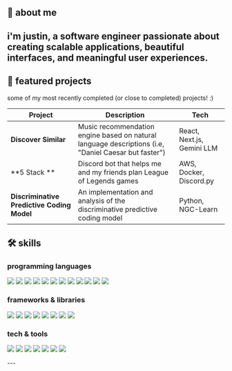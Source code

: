 ## 🚀 about me  
i'm justin, a software engineer passionate about creating **scalable applications**, **beautiful interfaces**, and **meaningful user experiences**.  
---

## 🌟 featured projects

some of my most recently completed (or close to completed) projects! :)

| Project | Description | Tech |
|---------|-------------|------|
| **Discover Similar** | Music recommendation engine based on natural language descriptions (i.e, "Daniel Caesar but faster") | React, Next.js, Gemini LLM |
| **5 Stack ** | Discord bot that helps me and my friends plan League of Legends games | AWS, Docker, Discord.py |
| **Discriminative Predictive Coding Model** | An implementation and analysis of the discriminative predictive coding model | Python, NGC-Learn |

## 🛠️ skills 

### programming languages  
<p align="left">
  <img src="https://img.shields.io/badge/Java-323E48?style=for-the-badge&logo=java&logoColor=F89820" />
  <img src="https://img.shields.io/badge/Go-008080?style=for-the-badge&logo=go&logoColor=00ADD8" />
  <img src="https://img.shields.io/badge/Python-323E48?style=for-the-badge&logo=python&logoColor=3776AB" />
  <img src="https://img.shields.io/badge/C-008080?style=for-the-badge&logo=c&logoColor=A8B9CC" />
  <img src="https://img.shields.io/badge/C%23-323E48?style=for-the-badge&logo=c-sharp&logoColor=239120" />
  <img src="https://img.shields.io/badge/Lisp-008080?style=for-the-badge&logo=gnu&logoColor=FFFFFF" />
  <img src="https://img.shields.io/badge/HTML5-323E48?style=for-the-badge&logo=html5&logoColor=E34F26" />
  <img src="https://img.shields.io/badge/CSS3-008080?style=for-the-badge&logo=css3&logoColor=1572B6" />
  <img src="https://img.shields.io/badge/JavaScript-323E48?style=for-the-badge&logo=javascript&logoColor=F7DF1E" />
  <img src="https://img.shields.io/badge/TypeScript-008080?style=for-the-badge&logo=typescript&logoColor=3178C6" />
  <img src="https://img.shields.io/badge/Swift-323E48?style=for-the-badge&logo=swift&logoColor=FA7343" />
  <img src="https://img.shields.io/badge/Kotlin-008080?style=for-the-badge&logo=kotlin&logoColor=7F52FF" />
</p>

### frameworks & libraries  
<p align="left">
  <img src="https://img.shields.io/badge/QuickFixGo-323E48?style=for-the-badge" />
  <img src="https://img.shields.io/badge/Microsoft_Bot_Framework-008080?style=for-the-badge" />
  <img src="https://img.shields.io/badge/React-323E48?style=for-the-badge&logo=react&logoColor=61DAFB" />
  <img src="https://img.shields.io/badge/Node.js-008080?style=for-the-badge&logo=nodedotjs&logoColor=FFFFFF" />
  <img src="https://img.shields.io/badge/Next.js-323E48?style=for-the-badge&logo=nextdotjs&logoColor=FFFFFF" />
  <img src="https://img.shields.io/badge/Flask-008080?style=for-the-badge&logo=flask&logoColor=000000" />
  <img src="https://img.shields.io/badge/NumPy-323E48?style=for-the-badge&logo=numpy&logoColor=013243" />
  <img src="https://img.shields.io/badge/Pandas-008080?style=for-the-badge&logo=pandas&logoColor=150458" />
</p>

### tech & tools  
<p align="left">
  <img src="https://img.shields.io/badge/FIX_Protocol-323E48?style=for-the-badge" />
  <img src="https://img.shields.io/badge/Git-008080?style=for-the-badge&logo=git&logoColor=F05032" />
  <img src="https://img.shields.io/badge/Vim-323E48?style=for-the-badge&logo=vim&logoColor=green" />
  <img src="https://img.shields.io/badge/Linux-008080?style=for-the-badge&logo=linux&logoColor=FCC624" />
  <img src="https://img.shields.io/badge/MacOS-323E48?style=for-the-badge&logo=apple&logoColor=FFFFFF" />
  <img src="https://img.shields.io/badge/Windows-008080?style=for-the-badge&logo=windows&logoColor=00A4EF" />
  <img src="https://img.shields.io/badge/Supabase-323E48?style=for-the-badge&logo=supabase&logoColor=3ECF8E" />
</p>
---
